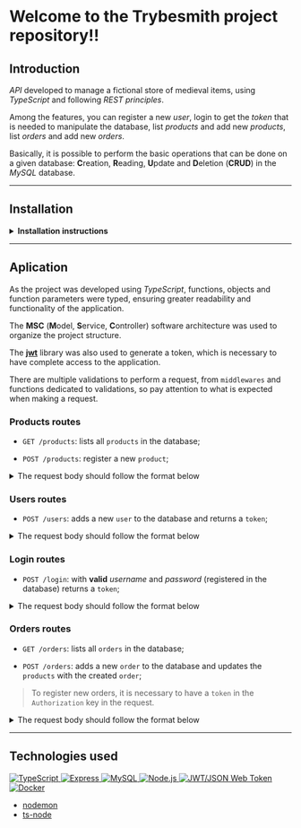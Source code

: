 # Welcome to the Trybesmith project repository!!

## Introduction

_API_ developed to manage a fictional store of medieval items, using _TypeScript_ and following _REST principles_.

Among the features, you can register a new _user_, login to get the _token_ that is needed to manipulate the database, list _products_ and add new _products_, list _orders_ and add new _orders_.

Basically, it is possible to perform the basic operations that can be done on a given database: **C**reation, **R**eading, **U**pdate and **D**eletion (**CRUD**) in the _MySQL_ database.

---

## Installation

<details>
<summary><strong>Installation instructions</strong></summary>

### Clone the repository

```bash
git clone git@github.com:lucas-da-silva/project-trybesmith.git
```

### Enter the repository

```bash
cd project-trybesmith
```

### Climbing the containers (docker is needed)

```bash
docker-compose up -d
```

### Entering the Node.js container

```bash
docker exec -it trybesmith bash
```

### Install dependencies

```bash
npm install
```

### Run the mysql script [**Trybesmith.sql**](./Trybesmith.sql)

Copy and paste into an SQL tab or open the script and run it.

> It will create the database, the tables and insert the values.

### Run the application

```bash
npm start
```

> You can use [Thunder Client](https://www.thunderclient.com/) or [Insomnia](https://insomnia.rest/) (or whatever) to check API routes.

### To stop containers

```bash
docker-compose down
```

</details>

---

## Aplication

As the project was developed using _TypeScript_, functions, objects and function parameters were typed, ensuring greater readability and functionality of the application.

The **MSC** (**M**odel, **S**ervice, **C**ontroller) software architecture was used to organize the project structure.

The **[jwt](https://jwt.io/)** library was also used to generate a token, which is necessary to have complete access to the application.

There are multiple validations to perform a request, from `middlewares` and functions dedicated to validations, so pay attention to what is expected when making a request.

### Products routes

- `GET /products`: lists all `products` in the database;

- `POST /products`: register a new `product`;
<details>
    <summary>The request body should follow the format below</summary>

```JSON
  {
    "name": "Espada longa",
    "amount": "30 peças de ouro"
  }
```

</details>

### Users routes

- `POST /users`: adds a new `user` to the database and returns a `token`;

<details>
    <summary>The request body should follow the format below</summary>

```JSON
{
  "username": "MAX",
  "vocation": "swordsman",
  "level": 10,
  "password": "SavingPeople"
}
```

</details>

### Login routes

- `POST /login`: with **valid** _username_ and _password_ (registered in the database) returns a `token`;

<details>
    <summary>The request body should follow the format below</summary>

```JSON
  {
    "username": "string",
    "password": "string"
  }
```

</details>

### Orders routes

- `GET /orders`: lists all `orders` in the database;

- `POST /orders`: adds a new `order` to the database and updates the `products` with the created `order`;

> To register new orders, it is necessary to have a `token` in the `Authorization` key in the request.

<details>
    <summary>The request body should follow the format below</summary>

```JSON
  {
    "productsIds": [1, 2]
  }
```

- The values that are in the array will be inserted in the products (`table products`) in the `order_id` column;

</details>

---

## Technologies used

<p>
<a href='https://www.typescriptlang.org/'>
  <img src='https://img.shields.io/badge/TypeScript-007ACC?style=for-the-badge&logo=typescript&logoColor=white' alt='TypeScript' />
</a>
<a href='https://expressjs.com/'>
  <img src='https://img.shields.io/badge/Express.js-404D59?style=for-the-badge' alt='Express' />
</a>
<a href='https://www.mysql.com/'>
  <img src='https://img.shields.io/badge/MySQL-00000F?style=for-the-badge&logo=mysql&logoColor=white' alt='MySQL' />
</a>
<a href='https://nodejs.org/en/'>
  <img src='https://img.shields.io/badge/Node.js-43853D?style=for-the-badge&logo=node.js&logoColor=white' alt='Node.js' />
</a>
<a href='https://jwt.io/'>
  <img src='https://img.shields.io/badge/JWT-black?style=for-the-badge&logo=JSON%20web%20tokens' alt='JWT/JSON Web Token' />
</a>
<a href='https://www.docker.com/'>
  <img src='https://img.shields.io/badge/Docker-2496ED?style=for-the-badge&logo=docker&logoColor=white' alt='Docker' />
</a>
</p>

- [nodemon](https://nodemon.io/)
- [ts-node](https://www.npmjs.com/package/ts-node)
